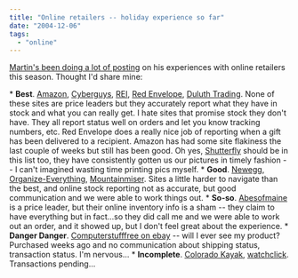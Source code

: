 ```yaml
---
title: "Online retailers -- holiday experience so far"
date: "2004-12-06"
tags: 
  - "online"
---
```


[Martin's been doing a lot of posting](http://www.martinandalex.com/blog/archives/2004/12/the_real_winner.html) on his experiences with online retailers this season. Thought I'd share mine:

\* **Best**. [Amazon](http://www.amazon.com), [Cyberguys](http://www.cyberguys.com), [REI](http://www.rei.com), [Red Envelope](http://www.redenvelope.com), [Duluth Trading](http://www.duluthtrading.com). None of these sites are price leaders but they accurately report what they have in stock and what you can really get. I hate sites that promise stock they don't have. They all report status well on orders and let you know tracking numbers, etc. Red Envelope does a really nice job of reporting when a gift has been delivered to a recipient. Amazon has had some site flakiness the last couple of weeks but still has been good. Oh yes, [Shutterfly](http://www.shutterfly.com) should be in this list too, they have consistently gotten us our pictures in timely fashion -- I can't imagined wasting time printing pics myself. \* **Good**. [Newegg](http://www.newegg.com), [Organize-Everything](http://www.Organize-Everything.com), [Mountainmiser](http://www.Mountainmiser.com). Sites a little harder to navigate than the best, and online stock reporting not as accurate, but good communication and we were able to work things out. \* **So-so**. [Abesofmaine](http://www.Abesofmaine.com) is a price leader, but their online inventory info is a sham -- they claim to have everything but in fact...so they did call me and we were able to work out an order, and it showed up, but I don't feel great about the experience. \* **Danger Danger**. [Computerstufffree on ebay](http://search.ebay.com/_W0QQgotopageZ1QQsassZcomputerstuffreeQQsorecordsperpageZ50QQsosortorderZ1QQsosortpropertyZ1) -- will I ever see my product? Purchased weeks ago and no communication about shipping status, transaction status. I'm nervous... \* **Incomplete**. [Colorado Kayak](http://www.coloradokayak.com), [watchclick](http://www.watchclick.com). Transactions pending...
